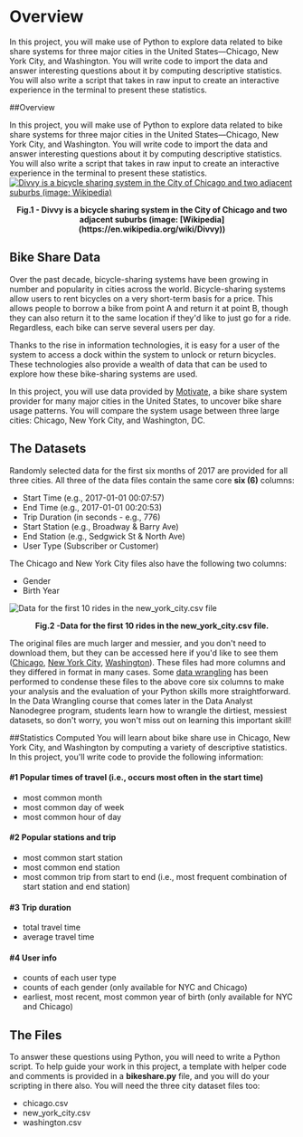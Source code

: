 # Overview
In this project, you will make use of Python to explore data related to bike share systems for three major cities in the United States—Chicago, New York City, and Washington. You will write code to import the data and answer interesting questions about it by computing descriptive statistics. You will also write a script that takes in raw input to create an interactive experience in the terminal to present these statistics.

##Overview

In this project, you will make use of Python to explore data related to bike share systems for three major cities in the United States—Chicago, New York City, and Washington. You will write code to import the data and answer interesting questions about it by computing descriptive statistics. You will also write a script that takes in raw input to create an interactive experience in the terminal to present these statistics.
[![Divvy is a bicycle sharing system in the City of Chicago and two adjacent suburbs (image: Wikipedia)](https://video.udacity-data.com/topher/2018/March/5aa7718d_divvy/divvy.jpg "Divvy is a bicycle sharing system in the City of Chicago and two adjacent suburbs (image: [Wikipedia](https://en.wikipedia.org/wiki/Divvy))")](https://video.udacity-data.com/topher/2018/March/5aa7718d_divvy/divvy.jpg "Divvy is a bicycle sharing system in the City of Chicago and two adjacent suburbs (image: Wikipedia)")
<figcaption align = "center"><b>Fig.1 - Divvy is a bicycle sharing system in the City of Chicago and two adjacent suburbs (image: [Wikipedia](https://en.wikipedia.org/wiki/Divvy)) </b></figcaption>

## Bike Share Data

Over the past decade, bicycle-sharing systems have been growing in number and popularity in cities across the world. Bicycle-sharing systems allow users to rent bicycles on a very short-term basis for a price. This allows people to borrow a bike from point A and return it at point B, though they can also return it to the same location if they'd like to just go for a ride. Regardless, each bike can serve several users per day.

Thanks to the rise in information technologies, it is easy for a user of the system to access a dock within the system to unlock or return bicycles. These technologies also provide a wealth of data that can be used to explore how these bike-sharing systems are used.

In this project, you will use data provided by [Motivate](https://motivateco.com/), a bike share system provider for many major cities in the United States, to uncover bike share usage patterns. You will compare the system usage between three large cities: Chicago, New York City, and Washington, DC.

## The Datasets

Randomly selected data for the first six months of 2017 are provided for all three cities. All three of the data files contain the same core **six (6)** columns:
- Start Time (e.g., 2017-01-01 00:07:57)
- End Time (e.g., 2017-01-01 00:20:53)
- Trip Duration (in seconds - e.g., 776)
- Start Station (e.g., Broadway & Barry Ave)
- End Station (e.g., Sedgwick St & North Ave)
- User Type (Subscriber or Customer)

The Chicago and New York City files also have the following two columns:
- Gender
- Birth Year

![Data for the first 10 rides in the new_york_city.csv file](https://video.udacity-data.com/topher/2018/March/5aa771dc_nyc-data/nyc-data.png "Data for the first 10 rides in the new_york_city.csv file")
<figcaption align = "center"><b>Fig.2 -Data for the first 10 rides in the new_york_city.csv file. </b></figcaption>

The original files are much larger and messier, and you don't need to download them, but they can be accessed here if you'd like to see them ([Chicago](https://ride.divvybikes.com/system-data "Chicago"), [New York City](https://ride.citibikenyc.com/system-data), [Washington](https://ride.capitalbikeshare.com/system-data)). These files had more columns and they differed in format in many cases. Some [data wrangling](https://en.wikipedia.org/wiki/Data_wrangling) has been performed to condense these files to the above core six columns to make your analysis and the evaluation of your Python skills more straightforward. In the Data Wrangling course that comes later in the Data Analyst Nanodegree program, students learn how to wrangle the dirtiest, messiest datasets, so don't worry, you won't miss out on learning this important skill!

##Statistics Computed
You will learn about bike share use in Chicago, New York City, and Washington by computing a variety of descriptive statistics. In this project, you'll write code to provide the following information:

#### #1 Popular times of travel (i.e., occurs most often in the start time)

- most common month
- most common day of week
- most common hour of day

#### #2 Popular stations and trip

- most common start station
- most common end station
- most common trip from start to end (i.e., most frequent combination of start station and end station)

#### #3 Trip duration

- total travel time
- average travel time

#### #4 User info

- counts of each user type
- counts of each gender (only available for NYC and Chicago)
- earliest, most recent, most common year of birth (only available for NYC and Chicago)

## The Files
To answer these questions using Python, you will need to write a Python script. To help guide your work in this project, a template with helper code and comments is provided in a **bikeshare.py** file, and you will do your scripting in there also. You will need the three city dataset files too:

- chicago.csv
- new_york_city.csv
- washington.csv


